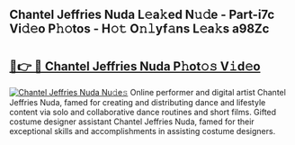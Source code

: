 ## Chantel Jeffries Nuda L𝚎a𝚔ed N𝚞𝚍e - Part-i7c Vi𝚍𝚎o P𝚑𝚘tos - H𝚘𝚝 O𝚗𝚕yf𝚊ns L𝚎a𝚔s a98Zc

# <h2><a href="http://kf09vm.oniu.top/?m=Chantel+Jeffries+Nuda">🔗👉 🔴 Chantel Jeffries Nuda P𝚑ot𝚘𝚜 V𝚒d𝚎o</a></h2>

[![Chantel Jeffries Nuda Nu𝚍e𝚜](https://i.imgur.com/0qMVB7G.gif)](http://kf09vm.oniu.top/?m=Chantel+Jeffries+Nuda)
Online performer and digital artist Chantel Jeffries Nuda, famed for creating and distributing dance and lifestyle content via solo and collaborative dance routines and short films. Gifted costume designer assistant Chantel Jeffries Nuda, famed for their exceptional skills and accomplishments in assisting costume designers.  
